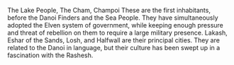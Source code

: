 
The Lake People, The Cham, Champoi
These are the first inhabitants, before the Danoi Finders and the Sea People. They have simultaneously adopted the Elven system of government, while keeping enough pressure and threat of rebellion on them to require a large military presence. Lakash, Eshar of the Sands, Losh, and Halfwall are their principal cities. They are related to the Danoi in language, but their culture has been swept up in a fascination with the Rashesh.
